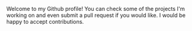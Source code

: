 Welcome to my Github profile! You can check some of the projects I'm working on and even submit a pull request if you would like. I would be happy to accept contributions.
